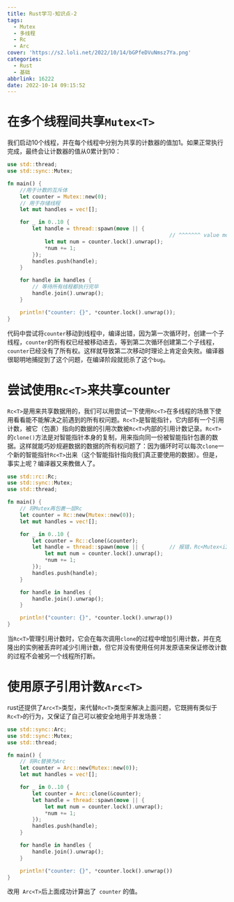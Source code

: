 ```yaml
---
title: Rust学习-知识点-2
tags:
  - Mutex
  - 多线程
  - Rc
  - Arc
cover: 'https://s2.loli.net/2022/10/14/bGPfeDVuNmsz7Ya.png'
categories:
  - Rust
  - 基础
abbrlink: 16222
date: 2022-10-14 09:15:52
---
```


# 在多个线程间共享`Mutex<T>`

我们启动10个线程，并在每个线程中分别为共享的计数器的值加1。如果正常执行完成，最终会让计数器的值从0累计到10：

```rust
use std::thread;
use std::sync::Mutex;

fn main() {
    //用于计数的互斥体
    let counter = Mutex::new(0);
    // 用于存储线程
    let mut handles = vec![];

    for _ in 0..10 {
        let handle = thread::spawn(move || {
          											// ^^^^^^^ value moved into closure here, in previous iteration of loop 
          	let mut num = counter.lock().unwrap();
            *num += 1;
        });
        handles.push(handle);
    }

    for handle in handles {
        // 等待所有线程都执行完毕
        handle.join().unwrap();
    }

    println!("counter: {}", *counter.lock().unwrap());
}
```

代码中尝试将`counter`移动到线程中，编译出错，因为第一次循环时，创建一个子线程，`counter`的所有权已经被移动进去，等到第二次循环创建第二个子线程，`counter`已经没有了所有权。这样就导致第二次移动时理论上肯定会失败。编译器很聪明地捕捉到了这个问题，在编译阶段就扼杀了这个`bug`。

# 尝试使用`Rc<T>`来共享counter

`Rc<T>`是用来共享数据用的，我们可以用尝试一下使用`Rc<T>`在多线程的场景下使用看看能不能解决之前遇到的所有权问题。`Rc<T>`是智能指针，它内部有一个引用计数，被它（包裹）指向的数据的引用次数被`Rc<T>`内部的引用计数记录。`Rc<T>`的`clone()`方法是对智能指针本身的复制，用来指向同一份被智能指针包裹的数据。这样就能巧妙规避数据的数据的所有权问题了：因为循环时可以每次`clone`一个新的智能指针`Rc<T>`出来（这个智能指针指向我们真正要使用的数据）。但是，事实上呢？编译器又来教做人了。

```rust
use std::rc::Rc;
use std::sync::Mutex;
use std::thread;

fn main() {
    // 将Mutex再包裹一层Rc
    let counter = Rc::new(Mutex::new(0));
    let mut handles = vec![];

    for _ in 0..10 {
        let counter = Rc::clone(&counter);
        let handle = thread::spawn(move || {        // 报错，Rc<Mutex<i32>>类型无法安全地在线程中传递
            let mut num = counter.lock().unwrap();
            *num += 1;
        });
        handles.push(handle);
    }

    for handle in handles {
        handle.join().unwrap();
    }

    println!("counter: {}", *counter.lock().unwrap())
}
```

当`Rc<T>`管理引用计数时，它会在每次调用`clone`的过程中增加引用计数，并在克隆出的实例被丢弃时减少引用计数，但它并没有使用任何并发原语来保证修改计数的过程不会被另一个线程所打断。

# 使用原子引用计数`Arc<T>`

rust还提供了`Arc<T>`类型，来代替`Rc<T>`类型来解决上面问题，它既拥有类似于`Rc<T>`的行为，又保证了自己可以被安全地用于并发场景：

```rust
use std::sync::Arc;
use std::sync::Mutex;
use std::thread;

fn main() {
    // 将Rc替换为Arc
    let counter = Arc::new(Mutex::new(0));
    let mut handles = vec![];

    for _ in 0..10 {
        let counter = Arc::clone(&counter);
        let handle = thread::spawn(move || {
            let mut num = counter.lock().unwrap();
            *num += 1;
        });
        handles.push(handle);
    }

    for handle in handles {
        handle.join().unwrap();
    }

    println!("counter: {}", *counter.lock().unwrap())
}
```

改用` Arc<T>`后上面成功计算出了` counter` 的值。

